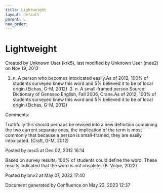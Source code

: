 ```yaml
---
title: Lightweight
layout: default
parent: L
nav_order:
---
```


# Lightweight

Created by  Unknown User (krk5), last modified by  Unknown User (mee2) on Nov 19, 2012

1. n. A person who becomes intoxicated easily.As of 2012, 100% of students surveyed knew this word and 5% believed it to be of local origin.(Eichas, G-M, 2012)  2. n. A small-framed person.Source: Dictionary of Geneseo English, Fall 2006, Crane.As of 2012, 100% of students surveyed knew this word and 5% believed it to be of local origin.(Eichas, G-M, 2012) 

Comments:

Truthfully this should perhaps be revised into a new definition combining the two current separate ones, the implication of the term is most commonly that because a person is small-framed, they are easily intoxicated. (Craft, G-M, 2012)

Posted by msc5 at Dec 02, 2012 16:14

Based on survey results, 100% of students could define the word. These results indicated that the word is not obsolete. (B. Volpe, 2022)

Posted by bnv2 at May 07, 2022 17:40

Document generated by Confluence on May 22, 2023 12:37


